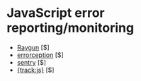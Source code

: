 # JavaScript error reporting/monitoring

* [Raygun](https://raygun.io) [$]
* [errorception](https://errorception.com/) [$]
* [sentry](https://getsentry.com/welcome/) [$]
* [{track:js}](https://trackjs.com/) [$]








































 






